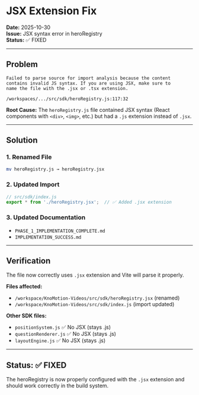 # JSX Extension Fix
**Date:** 2025-10-30  
**Issue:** JSX syntax error in heroRegistry  
**Status:** ✅ FIXED

---

## Problem

```
Failed to parse source for import analysis because the content 
contains invalid JS syntax. If you are using JSX, make sure to 
name the file with the .jsx or .tsx extension.

/workspaces/.../src/sdk/heroRegistry.js:117:32
```

**Root Cause:** 
The `heroRegistry.js` file contained JSX syntax (React components with `<div>`, `<img>`, etc.) but had a `.js` extension instead of `.jsx`.

---

## Solution

### 1. Renamed File
```bash
mv heroRegistry.js → heroRegistry.jsx
```

### 2. Updated Import
```javascript
// src/sdk/index.js
export * from './heroRegistry.jsx';  // ✅ Added .jsx extension
```

### 3. Updated Documentation
- `PHASE_1_IMPLEMENTATION_COMPLETE.md`
- `IMPLEMENTATION_SUCCESS.md`

---

## Verification

The file now correctly uses `.jsx` extension and Vite will parse it properly.

**Files affected:**
- `/workspace/KnoMotion-Videos/src/sdk/heroRegistry.jsx` (renamed)
- `/workspace/KnoMotion-Videos/src/sdk/index.js` (import updated)

**Other SDK files:**
- `positionSystem.js` ✅ No JSX (stays .js)
- `questionRenderer.js` ✅ No JSX (stays .js)
- `layoutEngine.js` ✅ No JSX (stays .js)

---

## Status: ✅ FIXED

The heroRegistry is now properly configured with the `.jsx` extension and should work correctly in the build system.
